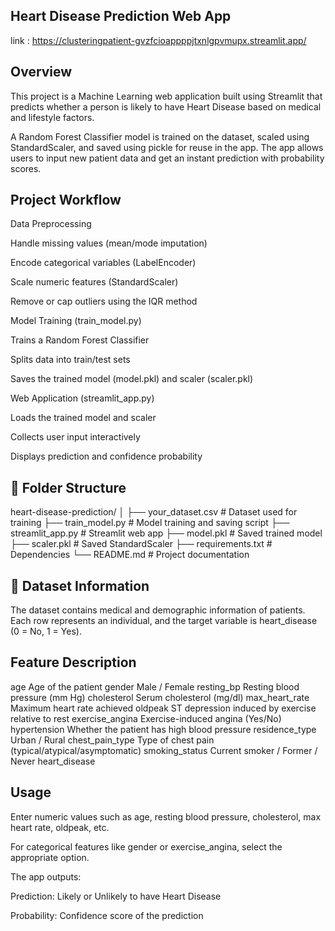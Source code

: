 ##  Heart Disease Prediction Web App
link : https://clusteringpatient-gvzfcioappppjtxnlgpvmupx.streamlit.app/
##  Overview

This project is a Machine Learning web application built using Streamlit that predicts whether a person is likely to have Heart Disease based on medical and lifestyle factors.

A Random Forest Classifier model is trained on the dataset, scaled using StandardScaler, and saved using pickle for reuse in the app.
The app allows users to input new patient data and get an instant prediction with probability scores.

## Project Workflow

Data Preprocessing

Handle missing values (mean/mode imputation)

Encode categorical variables (LabelEncoder)

Scale numeric features (StandardScaler)

Remove or cap outliers using the IQR method

Model Training (train_model.py)

Trains a Random Forest Classifier

Splits data into train/test sets

Saves the trained model (model.pkl) and scaler (scaler.pkl)

Web Application (streamlit_app.py)

Loads the trained model and scaler

Collects user input interactively

Displays prediction and confidence probability

## 📂 Folder Structure
heart-disease-prediction/
│
├── your_dataset.csv         # Dataset used for training
├── train_model.py           # Model training and saving script
├── streamlit_app.py         # Streamlit web app
├── model.pkl                # Saved trained model
├── scaler.pkl               # Saved StandardScaler
├── requirements.txt         # Dependencies
└── README.md                # Project documentation

## 🧾 Dataset Information

The dataset contains medical and demographic information of patients.
Each row represents an individual, and the target variable is heart_disease (0 = No, 1 = Yes).

## Feature	Description
age	Age of the patient
gender	Male / Female
resting_bp	Resting blood pressure (mm Hg)
cholesterol	Serum cholesterol (mg/dl)
max_heart_rate	Maximum heart rate achieved
oldpeak	ST depression induced by exercise relative to rest
exercise_angina	Exercise-induced angina (Yes/No)
hypertension	Whether the patient has high blood pressure
residence_type	Urban / Rural
chest_pain_type	Type of chest pain (typical/atypical/asymptomatic)
smoking_status	Current smoker / Former / Never
heart_disease

## Usage

Enter numeric values such as age, resting blood pressure, cholesterol, max heart rate, oldpeak, etc.

For categorical features like gender or exercise_angina, select the appropriate option.

The app outputs:

Prediction: Likely or Unlikely to have Heart Disease

Probability: Confidence score of the prediction
